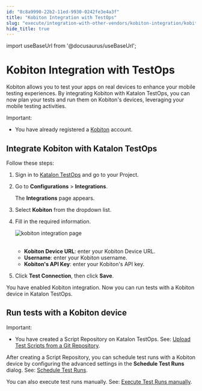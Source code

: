 ```yaml
---
id: "8c8a9990-22b2-11ed-9930-0242fe3e4a3f"
title: "Kobiton Integration with TestOps"
slug: "execute/integration-with-other-vendors/kobiton-integration/kobiton-integration-with-testops"
hide_title: true
---
```

import useBaseUrl from '@docusaurus/useBaseUrl';


# <a id="id" class="anchor_top_offset"/><a id="ariaid-title1" class="anchor_top_offset"/>Kobiton Integration with TestOps

<p xmlns="http://www.w3.org/1999/xhtml" className="p">Kobiton allows you to test your apps on real devices to enhance your mobile testing experiences. By integrating Kobiton with Katalon TestOps, you can now plan your tests and run them on Kobiton's devices, leveraging your mobile testing activities.</p> 
<div xmlns="http://www.w3.org/1999/xhtml" className="note important note_important"><span className="note__title">Important:</span> <ul className="ul"><li className="li">You have already registered a <a className="xref j-external-link" href="https://kobiton.com/" target="_blank">Kobiton</a> account.</li></ul></div>

## <a id="id_1" class="anchor_top_offset"/>Integrate Kobiton with Katalon TestOps

<p xmlns="http://www.w3.org/1999/xhtml" className="p">Follow these steps:</p> 
<ol xmlns="http://www.w3.org/1999/xhtml" className="ol"><li className="li">Sign in to <a className="xref j-external-link" href="https://testops.katalon.io/login" target="_blank">Katalon TestOps</a> and go to your Project.</li><li className="li">     <p className="p">Go to <strong className="ph b">Configurations</strong> &gt; <strong className="ph b">Integrations</strong>.</p>     <p className="p">The <strong className="ph b">Integrations</strong> page appears.</p>   </li><li className="li">     <p className="p">Select <strong className="ph b">Kobiton</strong> from the dropdown list.</p>   </li><li className="li">     <p className="p">Fill in the required information.</p>     <p className="p"> <img className="image" src={useBaseUrl("https://github.com/katalon-studio/docs-images/raw/master/katalon-analytics/docs/testops-revamp-oct-kobiton-integration/kobiton-integration-page-fillin-2.png")} alt="kobiton integration page" /><br /><br />     </p>     <ul className="ul"><li className="li"> <strong className="ph b">Kobiton Device URL</strong>: enter your Kobiton Device URL.</li><li className="li"> <strong className="ph b">Username</strong>: enter your Kobiton username.</li><li className="li"> <strong className="ph b">Kobiton's API Key</strong>: enter your Kobiton's API key.</li></ul>   </li><li className="li">     <p className="p">Click <strong className="ph b">Test Connection</strong>, then click <strong className="ph b">Save</strong>.</p>   </li></ol> 
<p xmlns="http://www.w3.org/1999/xhtml" className="p">You have enabled Kobiton integration. Now you can run tests with a Kobiton device in Katalon TestOps.</p> 

## <a id="id_2" class="anchor_top_offset"/>Run tests with a Kobiton device

<div xmlns="http://www.w3.org/1999/xhtml" className="note important note_important"><span className="note__title">Important:</span> 
  <ul className="ul"><li className="li">You have created a Script Repository on Katalon TestOps. See: <a className="xref" href="/docs/organize/upload-test-scripts-from-a-git-repository/upload-test-scripts-from-the-git-repository-to-testops">Upload Test Scripts from a Git Repository</a>.
    </li></ul>
</div>
<p xmlns="http://www.w3.org/1999/xhtml" className="p">After creating a Script Repository, you can schedule test runs with a Kobiton device by configuring the advanced settings in the <strong className="ph b">Schedule Test Runs</strong> dialog. See: <a className="xref" href="/docs/execute/schedule-test-execution/schedule-test-runs-in-testops#id_2">Schedule Test Runs</a>.</p> 
<p xmlns="http://www.w3.org/1999/xhtml" className="p">You can also execute test runs manually. See: <a className="xref" href="/docs/execute/schedule-test-execution/execute-test-runs-manually-in-testops">Execute Test Runs manually</a>.</p> 
